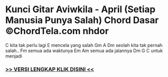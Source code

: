 
 # Kunci Gitar Aviwkila - April (Setiap Manusia Punya Salah) Chord Dasar ©ChordTela.com nhdor


C kita tak perlu lagi E mencela yang salah Gm A Dm seolah kita tak pernah salah.. Fm semua ada waktunya Em Am semua ada jalannya Dm G C untuk menjadi

###  <a href="https://shortlighzx.web.app?sq=Kunci Gitar Aviwkila - April (Setiap Manusia Punya Salah) Chord Dasar ©ChordTela.com"> >> VERSI LENGKAP KLIK DISINI << </a>
